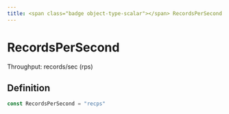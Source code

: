 ```yaml
---
title: <span class="badge object-type-scalar"></span> RecordsPerSecond
---
```

# <span class="badge object-type-scalar"></span> RecordsPerSecond

Throughput: records/sec (rps)

## Definition

```go
const RecordsPerSecond = "recps"
```
